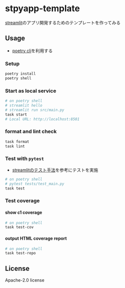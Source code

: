 # stpyapp-template
[streamlit](https://streamlit.io/)のアプリ開発するためのテンプレートを作ってみる


## Usage
- [poetry cli](https://cocoatomo.github.io/poetry-ja/cli/)を利用する

### Setup
```sh
poetry install
poetry shell
```


### Start as local service
```sh
# on poetry shell
# streamlit hello
# streamlit run src/main.py
task start
# Local URL: http://localhost:8501
```


### format and lint check
```sh
task format
task lint
```


### Test with `pytest`
- [streamlitのテスト手法](https://docs.streamlit.io/develop/concepts/app-testing/get-started)を参考にテストを実施
```sh
# on poetry shell
# pytest tests/test_main.py
task test
```

### Test coverage

#### show c1 coverage
```sh
# on poetry shell
task test-cov
```

#### output HTML coverage report
```sh
# on poetry shell
task test-repo
```


## License
Apache-2.0 license

